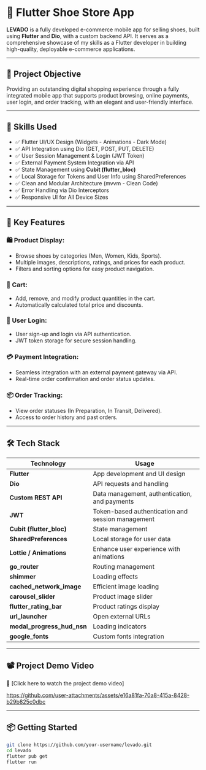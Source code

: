 # 👟 Flutter Shoe Store App

**LEVADO** is a fully developed e-commerce mobile app for selling shoes, built using **Flutter** and **Dio**, with a custom backend API. It serves as a comprehensive showcase of my skills as a Flutter developer in building high-quality, deployable e-commerce applications.

---

## 🎯 Project Objective
Providing an outstanding digital shopping experience through a fully integrated mobile app that supports product browsing, online payments, user login, and order tracking, with an elegant and user-friendly interface.

---

## 🧠 Skills Used

- ✅ Flutter UI/UX Design (Widgets - Animations - Dark Mode)
- ✅ API Integration using Dio (GET, POST, PUT, DELETE)
- ✅ User Session Management & Login (JWT Token)
- ✅ External Payment System Integration via API
- ✅ State Management using **Cubit (flutter_bloc)**
- ✅ Local Storage for Tokens and User Info using SharedPreferences
- ✅ Clean and Modular Architecture (mvvm - Clean Code)
- ✅ Error Handling via Dio Interceptors
- ✅ Responsive UI for All Device Sizes

---

## 🧾 Key Features

### 🛍️ Product Display:
- Browse shoes by categories (Men, Women, Kids, Sports).
- Multiple images, descriptions, ratings, and prices for each product.
- Filters and sorting options for easy product navigation.

### 🧺 Cart:
- Add, remove, and modify product quantities in the cart.
- Automatically calculated total price and discounts.

### 🔐 User Login:
- User sign-up and login via API authentication.
- JWT token storage for secure session handling.

### 💳 Payment Integration:
- Seamless integration with an external payment gateway via API.
- Real-time order confirmation and order status updates.

### 📦 Order Tracking:
- View order statuses (In Preparation, In Transit, Delivered).
- Access to order history and past orders.


---

## 🛠️ Tech Stack

| Technology              | Usage                              |
|-------------------------|------------------------------------|
| **Flutter**             | App development and UI design     |
| **Dio**                 | API requests and handling         |
| **Custom REST API**     | Data management, authentication, and payments |
| **JWT**                 | Token-based authentication and session management |
| **Cubit (flutter_bloc)**| State management                  |
| **SharedPreferences**   | Local storage for user data       |
| **Lottie / Animations** | Enhance user experience with animations |
| **go_router**           | Routing management                |
| **shimmer**             | Loading effects                   |
| **cached_network_image**| Efficient image loading           |
| **carousel_slider**     | Product image slider              |
| **flutter_rating_bar**  | Product ratings display           |
| **url_launcher**        | Open external URLs                |
| **modal_progress_hud_nsn** | Loading indicators             |
| **google_fonts**        | Custom fonts integration          |

---

## 📽️ Project Demo Video

🎥 [Click here to watch the project demo video]
 

https://github.com/user-attachments/assets/e16a81fa-70a8-415a-8428-b29b825c0dbc


---

## 📦 Getting Started

```bash
git clone https://github.com/your-username/levado.git
cd levado
flutter pub get
flutter run
